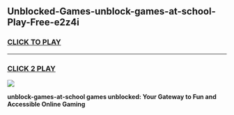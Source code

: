 
## Unblocked-Games-unblock-games-at-school-Play-Free-e2z4i
<h3>
<a href="https://premium76.site?title=unblock-games-at-school&ref=10A">CLICK TO PLAY</a></h3>
<hr>

<h3>
<a href="https://premium76.site?title=unblock-games-at-school&ref=10A">CLICK 2 PLAY</a>
  
</h3>

<a href="https://premium76.site?title=unblock-games-at-school&ref=10A"><img src="https://clearcache.store/games.png"></a>


**unblock-games-at-school games unblocked: Your Gateway to Fun and Accessible Online Gaming**
